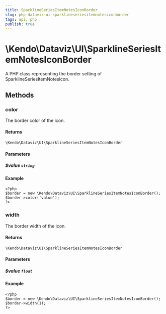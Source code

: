 ```yaml
---
title: SparklineSeriesItemNotesIconBorder
slug: php-dataviz-ui-sparklineseriesitemnotesiconborder
tags: api, php
publish: true
---
```


# \Kendo\Dataviz\UI\SparklineSeriesItemNotesIconBorder

A PHP class representing the border setting of SparklineSeriesItemNotesIcon.


## Methods

### color
The border color of the icon.

#### Returns
`\Kendo\Dataviz\UI\SparklineSeriesItemNotesIconBorder`

#### Parameters

##### $value `string`



#### Example 
    <?php
    $border = new \Kendo\Dataviz\UI\SparklineSeriesItemNotesIconBorder();
    $border->color('value');
    ?>

### width
The border width of the icon.

#### Returns
`\Kendo\Dataviz\UI\SparklineSeriesItemNotesIconBorder`

#### Parameters

##### $value `float`



#### Example 
    <?php
    $border = new \Kendo\Dataviz\UI\SparklineSeriesItemNotesIconBorder();
    $border->width(1);
    ?>

 
